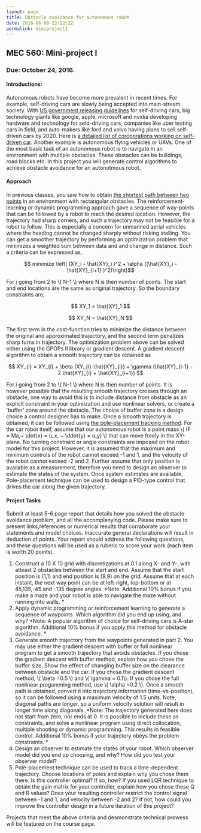 ```yaml
---
layout: page
title: Obstacle avoidance for autonomous robot
date: 2016-06-08 22:22:22
permalink: miniproject1
---
```




## MEC 560: Mini-project I
### Due: October 24, 2016. 



#### Introductions: 

Autonomous robots have become more prevalent in recent times. For example, self-driving cars are slowly being accepted into main-stream society. With [US government releasing guidelines](http://money.cnn.com/2016/09/19/technology/autonomous-car-government-guidelines/) for self-driving cars, big technology giants like google, apple, microsoft and nvidia developing hardware and technology for seld-driving cars, companies like uber testing cars in field, and auto-makers like ford and volvo having plans to sell self-driven cars by 2020. Here is [a detailed list of coroporations working on self-driven car](http://www.bankrate.com/finance/auto/companies-testing-driverless-cars-1.aspx). Another example is autonomous flying vehicles or UAVs. One of the most basic task of an autonomous robot is to navigate in an environment with multiple obstacles. These obstacles can be buildings, road blocks etc. In this project you will generate control algorithms to achieve obstacle avoidance for an autonotmous robot.  


#### Approach

In previous classes, you saw how to obtain [the shortest path between two points](https://mec560sbu.github.io/2016/09/25/Opt_control/) in an environment with rectangular obstacles. The reinforcement-learning or dynamic programming approach gave a sequence of way-points that can be followed by a robot to reach the desired location. However, the trajectory had sharp corners, and such a trajectory may not be feasible for a robot to follow. This is especially a concern for unmanned aerial vehicles where the heading cannot be changed sharply without risking stalling. You can get a smoother trajectory by performing an optimization problem that minimizes a weighted sum between data and and change in distance. Such a criteria can be expressed as, 

$$  minimize \left( (XY_i  - \hat{XY}_i )^2 + \alpha ((\hat{XY}_i  - \hat{XY}_{i+1} )^2)\right)$$

For i going from 2 to \\\( N-1 \\) where N is then number of points. The start and end locations are the same as original trajectory. So the boundary constraints are, 

$$ XY_1  = \hat{XY}_1 $$ 

$$ XY_N  = \hat{XY}_N $$ 

The first term in the cost-function tries to minimize the distance between the original and approximated trajectory, and the second term penalizes sharp turns in trajectory. The optimization problem above can be solved either using the GPOPs II library or gradient descent. A gradient descent algorithm to obtain a smooth trajectory can be obtained as

$$  XY_{i} = XY_{i} + \beta (XY_{i}-\hat{XY}_{i}) + \gamma (\hat{XY}_{i-1} - 2 \hat{XY}_{i} + \hat{XY}_{i+1}) $$

For i going from 2 to \\\( N-1 \\) where N is then number of points. It is however possible that the resulting smooth trajectory crosses through an obstacle, one way to avoid this is to include distance from obstacle as an explicit constraint in your optimization and use nonlinear solvers, or create a 'buffer' zone around the obstacle. The choice of buffer zone is a design choice a control designer has to make. Once a smooth trajectory is obtained, it can be followed using [the pole-placement tracking method](https://mec560sbu.github.io/2016/09/19/Control_synthesis/). For the car robot itself,  assume that our autonomous robot is a point mass \\( (F = Ma,~ \\dot{x} = u_x, ~ \ddot{y} = u_y) \\) that can move freely in the XY-plane. No turning constraint or angle constraints are imposed on the robot model for this project. However, it is assumed that the maximum and minimum controls of the robot cannot exceed -1 and 1, and the velocity of the robot cannot exceed -2 and 2. Further assume that only position is available as a measurement, therefore you need to design an observer to estimate the states of the system. Once system estimates are available, Pole-placement technique can be used to design a PID-type control that drives the car along the given trajectory. 

#### Project Tasks

Submit at least 5-6 page report that details how you solved the obstacle avoidance problem, and all the accomplanying code. Please make sure to present links,references or numerical results that corraborate your statements and model choices. Inaccurate general declarations will result in deduction of points. Your report should address the following questions, and these questions will be used as a ruberic to score your work (each item is worth 20 points). 

1. Construct a 10 X 10 grid with discretizations at 0.1 along X- and Y-, with atleast 2 obstacles between the start and end. Assume that the start position is (1,1) and end position is (9,9) on the grid. Assume that at each instant, the next way point can be at left-right, top-bottom or at 45,135,-45 and -135 degree angles. *Note: Additional 10% bonus if you make a maze and your robot is able to navigate the maze without running into walls. *
2. Apply dynamic programming or reinforcement learning to generate a sequence of waypoints. Which algorithm did you end up using, and why? *Note: A popular algorithm of choice for self-driving cars is A-star algorithm. Additional 10% bonus if you apply this method for obstacle avoidance. *
3. Generate smooth trajectory from the waypoints generated in part 2. You may use either the gradient descent with buffer or full nonlinear program to get a smooth trajectory that avoids obstacles. If you chose the  gradient descent with buffer method, explain how you chose the buffer size. Show the effect of changing buffer size on the clearance between obstacle and the car. If you chose the gradient descent method, \\( \beta =0.5 \\) and \\( \gamma = 0.1\\). If you chose the full nonlinear progamming method, use \\( \alpha =0.2 \\). Once a smooth path is obtained, convert it into trajectory information (time-vs-position), so it can be followed using a maximum velocity of 1.5 units. Note, diagonal paths are longer, so a uniform velocity solution will result in longer time along diagonals. *Note: The trajectory generated here does not start from zero, nor ends at 0. It is possible to include these as constraints, and solve a nonlinear program using direct collocation, multiple shooting or dynamic programming. This results in feasible control. Additional 10% bonus if your trajectory obeys the problem constraints. *
4. Design an observer to estimate the states of your robot. Which observer model did you end up choosing, and why? How did you test your observer model? 
5. Pole-placement technique can be used to track a time-dependent trajectory. Choose locations of poles and explain why you chose them there. Is this controller optimal? If so, how? If you used LQR technique to obtain the gain matrix for your controller, explain how you chose these Q and R values? Does your resulting controller restrict the control signal between -1 and 1, and velocity between -2 and 2? If not, how could you improve the controller design in a future iteration of this project?

Projects that meet the above criteria and desmonstrate technical prowess will be featured on the course page.





